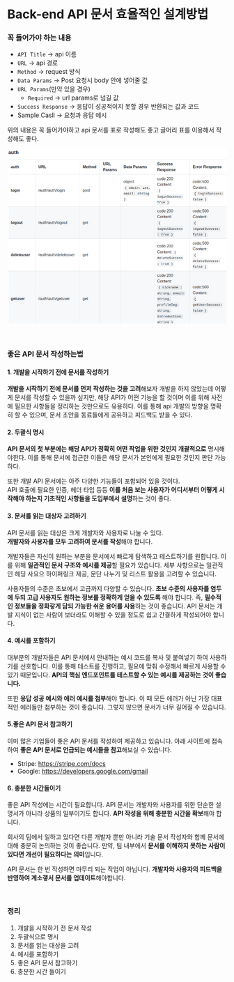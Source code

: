 # Back-end API 문서 효율적인 설계방법

### 꼭 들어가야 하는 내용
- `API Title` -> api 이름
- `URL` -> api 경로
- `Method` -> request 방식
- `Data Params` -> Post 요청시 body 안에 넣어줄 값
- `URL Params`(만약 있을 경우)
  - `Required` -> url params로 넘길 값
- `Success Response` -> 응답이 성공적이지 못할 경우 반환되는 값과 코드
- Sample Casll -> 요청과 응답 예시

위의 내용은 꼭 들어가야하고 api 문서를 표로 작성해도 좋고 글머리 표를 이용해서 작성해도 좋다.

![api docs](./image/apidocs.png)

<br>

### 좋은 API 문서 작성하는법

#### 1. 개발을 시작하기 전에 문서를 작성하기


**개발을 시작하기 전에 문서를 먼저 작성하는 것을 고려**해보자 개발을 하지 않았는데 어떻게 문서를 작성할 수 있을까 싶지만, 해당 API가 어떤 기능을 할 것이며 이를 위해 사전에 필요한 사항들을 정리하는 것만으로도 유용하다.
이를 통해 api 개발의 방향을 명확히 할 수 있으며, 문서 초안을 동료들에게 공유하고 피드백도 받을 수 있다.

#### 2. 두괄식 명시

**API 문서의 첫 부분에는 해당 API가 정확히 어떤 작업을 위한 것인지 개괄적으로** 명시해야한다. 이를 통해 문서에 접근한 이들은 해당 문서가 본인에게 필요한 것인지 판단 가능하다.  
  
또한 개발 API 문서에는 아주 다양한 기능들이 포함되어 있을 것이다.  
API 호출에 필요한 인증, 헤더 타입 등등 **이를 처음 보는 사용자가 어디서부터 어떻게 시작해야 하는지 기초적인 사항들을 도입부에서 설명**하는 것이 좋다.

#### 3. 문서를 읽는 대상자 고려하기


API  문서를 읽는 대상은 크게 개발자와 사용자로 나눌 수 있다.  
**개발자와 사용자를 모두 고려하여 문서를 작성**해야 합니다.  
  
개발자들은 자신이 원하는 부분을 문서에서 빠르게 탐색하고 테스트하기를 원합니다. 이를 위해 **일관적인 문서 구조와 예시를 제공**할 필요가 있습니다. 세부 사항으로는 일관적인 헤딩 사요으 하이퍼링크 제공, 문단 나누기 및 리스트 활용을 고려할 수 있습니다.  
  
사용자들의 수준은 초보에서 고급까지 다양할 수 있습니다. **초보 수준의 사용자를 염두에 두되 고급 사용자도 원하는 정보를 정확하게 얻을 수 있도록** 해야 합니다. 즉, **필수적인 정보들을 정화갛게 담되 가능한 쉬운 용어를 사용**하는 것이 좋습니다. API 문서는 개발 지식이 없는 사람이 보더라도 이해할 수 있을 정도로 쉽고 간결하게 작성되어야 합니다.

#### 4. 예시를 포함하기  


대부분의 개발자들은 API 문서에서 안내하는 예시 코드를 복사 및 붙여넣기 하여 사용하기를 선호합니다. 이를 통해 테스트를 진행하고, 필요에 맞춰 수정해서 빠르게 사용할 수 있기 때문입니다. **API의 핵심 엔드포인트를 테스트할 수 있는 예시를 제공하는 것이 좋습니다.**  

또한 **응답 성공 예시와 에러 예시를 첨부**해야 합니다. 이 때 모든 에러가 아닌 가장 대표적인 에러들만 첨부하는 것이 좋습니다. 그렇지 않으면 문서가 너무 길어질 수 있습니다.


#### 5.좋은 API 문서 참고하기
이미 많은 기업들이 좋은 API 문서를 작성하여 제공하고 있습니다. 아래 사이트에 접속하여 **좋은 API 문서로 언급되는 예시들을 참고**해보실 수 있습니다.

- Stripe: https://stripe.com/docs
- Google: https://developers.google.com/gmail

#### 6. 충분한 시간들이기

좋은 API 작성에는 시간이 필요합니다. API 문서는 개발자와 사용자를 위한 단순한 설명서가 아니라 상품의 일부이기도 합니다. **API 작성을 위해 충분한 시간을 확보**해야 합니다.  
  
회사의 팀에서 일하고 있다면 다른 개발자 뿐만 아니라 기술 문서 작성자와 함께 문서에 대해 충분히 논의하는 것이 좋습니다. 만약, 팀 내부에서 **문서를 이해하지 못하는 사람이 있다면 개선이 필요하다는 의미**입니다.

  
API 문서는 한 번 작성하면 마무리 되는 작업이 아닙니다. **개발자와 사용자의 피드백을 반영하여 계소갷서 문서를 업데이트**해야합니다.

<br>

### 정리
1. 개발을 시작하기 전 문서 작성
2. 두괄식으로 명시
3. 문서를 읽는 대상을 고려
4. 예시를 포함하기
5. 좋은 API 문서 참고하기
6. 충분한 시간 들이기
